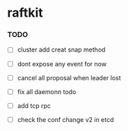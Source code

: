 # raftkit

### TODO 
- [ ] cluster add creat snap method 
- [ ] dont expose any event for now 
- [ ] cancel all proposal when leader lost 
- [ ] fix all daemonn todo 
- [ ] add tcp rpc 
- [ ] check the conf change v2 in etcd 



